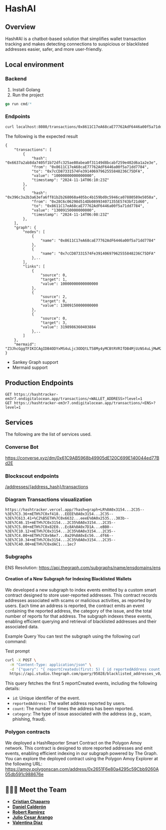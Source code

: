 # HashAI

## Overview

Hash#AI is a chatbot-based solution that simplifies wallet transaction tracking and makes detecting connections to suspicious or blacklisted addresses easier, safer, and more user-friendly.

## Local environment

### Backend
1. Install Golang
2. Run the project

```go
go run cmd/* 
```

### Endpoints

```bash
curl localhost:8080/transactions/0x8611C17eA68caE77762AdF6446a00f5a71dd7784?level=1
```
The following is the expected result

```
{
	"transactions": [
		{
			"hash": "0x6637a2ab8da7405f1b72dfc325ae80abea0f31149d8bcabf259e402d6a1a2e3e",
			"from": "0x8611C17eA68caE77762AdF6446a00f5a71dd7784",
			"to": "0x7cCD87331574Fe39140697962555848236C75DFA",
			"value": "10000000000000000",
			"timestamp": "2024-11-14T06:10:23Z"
		},
		{
			"hash": "0x396c3a2b3a63efa6ff81b2b268068a405bc4b159bd0c5946ca07880589e5058a",
			"from": "0x28C6c06298d514Db089934071355E5743bf21d60",
			"to": "0x8611C17eA68caE77762AdF6446a00f5a71dd7784",
			"value": "13009150000000000",
			"timestamp": "2024-11-14T06:08:23Z"
		},
	],
	"graph": {
		"nodes": [
			{
				"name": "0x8611C17eA68caE77762AdF6446a00f5a71dd7784"
			},
			{
				"name": "0x7cCD87331574Fe39140697962555848236C75DFA"
			},..
		],
		"links": [
			{
				"source": 0,
				"target": 1,
				"value": 10000000000000000
			},
			{
				"source": 2,
				"target": 0,
				"value": 13009150000000000
			},
			{
				"source": 0,
				"target": 3,
				"value": 3198986360403884
			},..
		]
	},
	"mermaid": "Z3JhcGggTFIKICAgIDB4ODYxMS4uLjc3ODQtLT58My4yMCBtRVRIfDB4MjUzNS4uLjMwM2IKICAgIDB4ODYxMS4uLjc3ODQtLT58MjAuMDAgbUVUSHwweDAwMDAuLi5iRTU5CiAgICAweERGZDUuLi45NjNkLS0+fDIuMzggbUVUSHwweDg2MTEuLi43Nzg0CiAgICAweDg2MTEuLi43Nzg0LS0+fDEwLjAwIG1FVEh8MHg3Y0NELi4uNURGQQogICAgMHgyOEM2Li4uMWQ2MC0tPnw0Mi43MyBtRVRIfDB4ODYxMS4uLjc3ODQ="
}
```

- Sankey Graph support
- Mermaid support


## Production Endpoints

```
GET https://hashtracker-em3r7.ondigitalocean.app/transactions/<WALLET_ADDRESS>?level=1 
GET https://hashtracker-em3r7.ondigitalocean.app/transactions/<ENS>?level=1 
```

## Services
The following are the list of services used.

### Converse Bot
https://converse.xyz/dm/0x61C9AB5968b49905dE120C699E140044ed77Bd2E

### Blockscout endpoints
[/addresses/{address_hash}/transactions](https://eth.blockscout.com/api-docs)

### Diagram Transactions visualization
```
https://hashtracker.vercel.app/?hash=graph+LR%0A0x3154...2C35--%3E%7C3.36+mETH%7C0xf418...EEEE%0A0x3154...2C35--%3E%7C613.41+%C2%B5ETH%7C0x6632...eeeE%0A0x2535...303b--%3E%7C46.15+mETH%7C0x3154...2C35%0A0x3154...2C35--%3E%7C5.00+mETH%7C0x82E0...Ec8A%0A0x7D1A...eBB0--%3E%7C10.12+mETH%7C0x3154...2C35%0A0x3154...2C35--%3E%7C4.00+mETH%7C0x9Ae7...0a29%0A0xEc56...df66--%3E%7C10.34+mETH%7C0x3154...2C35%0A0x3154...2C35--%3E%7C40.00+mETH%7C0xdAC1...1ec7
```


### Subgraphs
ENS Resolution: https://api.thegraph.com/subgraphs/name/ensdomains/ens

#### Creation of a New Subgraph for Indexing Blacklisted Wallets
We developed a new subgraph to index events emitted by a custom smart contract designed to store user-reported addresses. This contract records addresses associated with scams or malicious activities, as reported by users. Each time an address is reported, the contract emits an event containing the reported address, the category of the issue, and the total number of reports for that address. The subgraph indexes these events, enabling efficient querying and retrieval of blacklisted addresses and their associated data.

Example Query
You can test the subgraph using the following curl command:

Test prompt
``` bash
curl -X POST \
  -H "Content-Type: application/json" \
  -d '{"query": "{ reportCreateds(first: 5) { id reportedAddress count category } }", "operationName": "Subgraphs", "variables": {}}' \
  https://api.studio.thegraph.com/query/95028/blacklisted_addresses_v0/version/latest
```
This query fetches the first 5 reportCreated events, including the following details:

- `id`: Unique identifier of the event.
- `reportedAddress`: The wallet address reported by users.
- `count`: The number of times the address has been reported.
- `category`: The type of issue associated with the address (e.g., scam, phishing, fraud).

### Polygon contracts
We deployed a HashReporter Smart Contract on the Polygon Amoy network. This contract is designed to store reported addresses and emit events, enabling efficient indexing in our subgraph powered by The Graph.
You can explore the deployed contract using the Polygon Amoy Explorer at the following URL:
https://amoy.polygonscan.com/address/0x2651F6e80a4295c59Cbb9260A05db591c988676e

## 👨🏻‍💻 Meet the Team
- [**Cristian Chaparro**](https://github.com/cristianchaparroa)
- [**Daniel Calderón**](https://github.com/danielcdz)
- [**Robert Ramirez**](https://github.com/robertram)
- [**Julio Cesar Arango**](https://www.linkedin.com/in/julio-cesar-bog-eth/)
- [**Valentina Díaz**](https://www.linkedin.com/in/valentina-diaz-estevez/)
